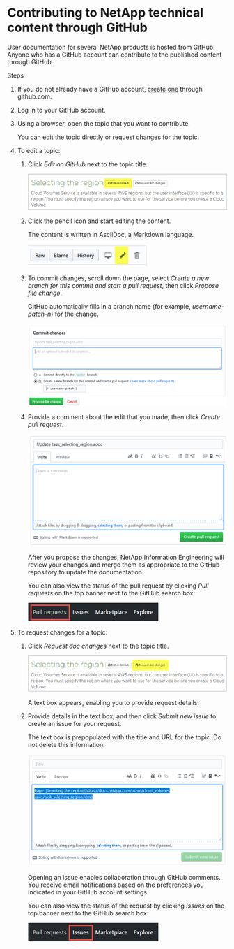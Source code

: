# Contributing to NetApp technical content through GitHub
User documentation for several NetApp products is hosted from GitHub.  Anyone who has a GitHub account can contribute to the published content through GitHub.

Steps
1. If you do not already have a GitHub account, [create one](https://github.com/join) through github.com.
2. Log in to your GitHub account.
3. Using a browser, open the topic that you want to contribute.

    You can edit the topic directly or request changes for the topic.
4. To edit a topic:
    1. Click *Edit on GitHub* next to the topic title.

        ![Edit on GitHub](media/diagram_edit_on_github.png)

    2. Click the pencil icon and start editing the content.  

        The content is written in AsciiDoc, a Markdown language.  

        ![Pencil icon](media/diagram_pencil_icon.png)

    3. To commit changes, scroll down the page, select *Create a new branch for this commit and start a pull request*, then click *Propose file change*.  

        GitHub automatically fills in a branch name (for example, _username-patch-n_) for the change.  

        ![Propose file change](media/diagram_propose_file_change.png)

    4. Provide a comment about the edit that you made, then click *Create pull request*.

        ![Create pull request](media/diagram_create_pull_requst.png)  

        After you propose the changes, NetApp Information Engineering will review your changes and merge them as appropriate to the GitHub repository to update the documentation.

        You can also view the status of the pull request by clicking *Pull requests* on the top banner next to the GitHub search box:

        ![Pull request tab](media/diagram_pull_request_tab.png)  

5. To request changes for a topic:
    1. Click *Request doc changes* next to the topic title.

        ![Request doc changes](media/diagram_request_doc_changes.png)

        A text box appears, enabling you to provide request details.

    2. Provide details in the text box, and then click *Submit new issue* to create an issue for your request.

        The text box is prepopulated with the title and URL for the topic.  Do not delete this information.

        ![Submit new issue](media/diagram_submit_new_issue.png)

        Opening an issue enables collaboration through GitHub comments. You receive email notifications based on the preferences you indicated in your GitHub account settings.

        You can also view the status of the request by clicking *Issues* on the top banner next to the GitHub search box:

        ![Issues tab](media/diagram_issues_tab.png)
